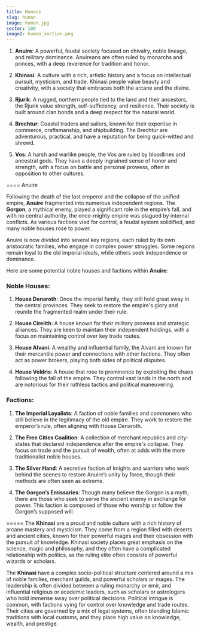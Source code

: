 ```yaml
---
title: Humans
slug: human
image: human.jpg
sector: 100
image2: human_section.png
---
```


1. **Anuire**: A powerful, feudal society focused on chivalry, noble lineage, and military dominance. Anuireans are often ruled by monarchs and princes, with a deep reverence for tradition and honor.
    
2. **Khinasi**: A culture with a rich, artistic history and a focus on intellectual pursuit, mysticism, and trade. Khinasi people value beauty and creativity, with a society that embraces both the arcane and the divine.
    
3. **Rjurik**: A rugged, northern people tied to the land and their ancestors, the Rjurik value strength, self-sufficiency, and resilience. Their society is built around clan bonds and a deep respect for the natural world.
    
4. **Brechtur**: Coastal traders and sailors, known for their expertise in commerce, craftsmanship, and shipbuilding. The Brechtur are adventurous, practical, and have a reputation for being quick-witted and shrewd.
    
5. **Vos**: A harsh and warlike people, the Vos are ruled by bloodlines and ancestral gods. They have a deeply ingrained sense of honor and strength, with a focus on battle and personal prowess, often in opposition to other cultures.

====
Anuire

Following the death of the last emperor and the collapse of the unified empire, **Anuire** fragmented into numerous independent regions. The **Gorgon**, a mythical enemy, played a significant role in the empire’s fall, and with no central authority, the once-mighty empire was plagued by internal conflicts. As various factions vied for control, a feudal system solidified, and many noble houses rose to power.

Anuire is now divided into several key regions, each ruled by its own aristocratic families, who engage in complex power struggles. Some regions remain loyal to the old imperial ideals, while others seek independence or dominance.

Here are some potential noble houses and factions within **Anuire**:
### Noble Houses:

1. **House Denaroth**: Once the imperial family, they still hold great sway in the central provinces. They seek to restore the empire's glory and reunite the fragmented realm under their rule.
    
2. **House Cirelith**: A house known for their military prowess and strategic alliances. They are keen to maintain their independent holdings, with a focus on maintaining control over key trade routes.
    
3. **House Alvani**: A wealthy and influential family, the Alvani are known for their mercantile power and connections with other factions. They often act as power brokers, playing both sides of political disputes.
    
4. **House Veldris**: A house that rose to prominence by exploiting the chaos following the fall of the empire. They control vast lands in the north and are notorious for their ruthless tactics and political maneuvering.
    
### Factions:

1. **The Imperial Loyalists**: A faction of noble families and commoners who still believe in the legitimacy of the old empire. They work to restore the emperor’s rule, often aligning with House Denaroth.
    
2. **The Free Cities Coalition**: A collection of merchant republics and city-states that declared independence after the empire's collapse. They focus on trade and the pursuit of wealth, often at odds with the more traditionalist noble houses.
    
3. **The Silver Hand**: A secretive faction of knights and warriors who work behind the scenes to restore Anuire’s unity by force, though their methods are often seen as extreme.
    
4. **The Gorgon’s Emissaries**: Though many believe the Gorgon is a myth, there are those who seek to serve the ancient enemy in exchange for power. This faction is composed of those who worship or follow the Gorgon’s supposed will.

=====
The **Khinasi** are a proud and noble culture with a rich history of arcane mastery and mysticism. They come from a region filled with deserts and ancient cities, known for their powerful mages and their obsession with the pursuit of knowledge. Khinasi society places great emphasis on the science, magic and philosophy, and they often have a complicated relationship with politics, as the ruling elite often consists of powerful wizards or scholars.

The **Khinasi** have a complex socio-political structure centered around a mix of noble families, merchant guilds, and powerful scholars or mages. The leadership is often divided between a ruling monarchy or emir, and influential religious or academic leaders, such as scholars or astrologers who hold immense sway over political decisions. Political intrigue is common, with factions vying for control over knowledge and trade routes. Their cities are governed by a mix of legal systems, often blending Islamic traditions with local customs, and they place high value on knowledge, wealth, and prestige.

